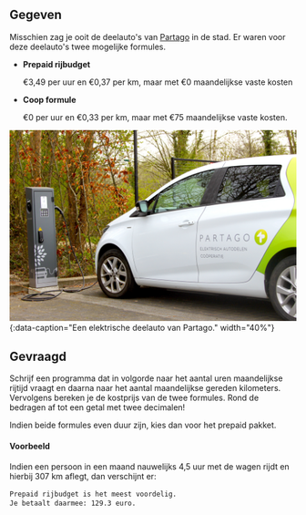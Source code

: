 ## Gegeven

Misschien zag je ooit de deelauto's van <a href="https://nl.wikipedia.org/wiki/Partago" target="_blank">Partago</a> in de stad. Er waren voor deze deelauto's twee mogelijke formules.

- **Prepaid rijbudget**

  €3,49 per uur en €0,37 per km, maar met €0 maandelijkse vaste kosten
- **Coop formule**

  €0 per uur en €0,33 per km, maar met €75 maandelijkse vaste kosten.

![Een elektrische deelauto van Partago.](media/partago.png "Een elektrische deelauto van Partago."){:data-caption="Een elektrische deelauto van Partago." width="40%"}

## Gevraagd

Schrijf een programma dat in volgorde naar het aantal uren maandelijkse rijtijd vraagt en daarna naar het aantal maandelijkse gereden kilometers. Vervolgens bereken je de kostprijs van de twee formules. Rond de bedragen af tot een getal met twee decimalen! 

Indien beide formules even duur zijn, kies dan voor het prepaid pakket.

#### Voorbeeld
Indien een persoon in een maand nauwelijks 4,5 uur met de wagen rijdt en hierbij 307 km aflegt, dan verschijnt er:

```
Prepaid rijbudget is het meest voordelig.
Je betaalt daarmee: 129.3 euro.
```

